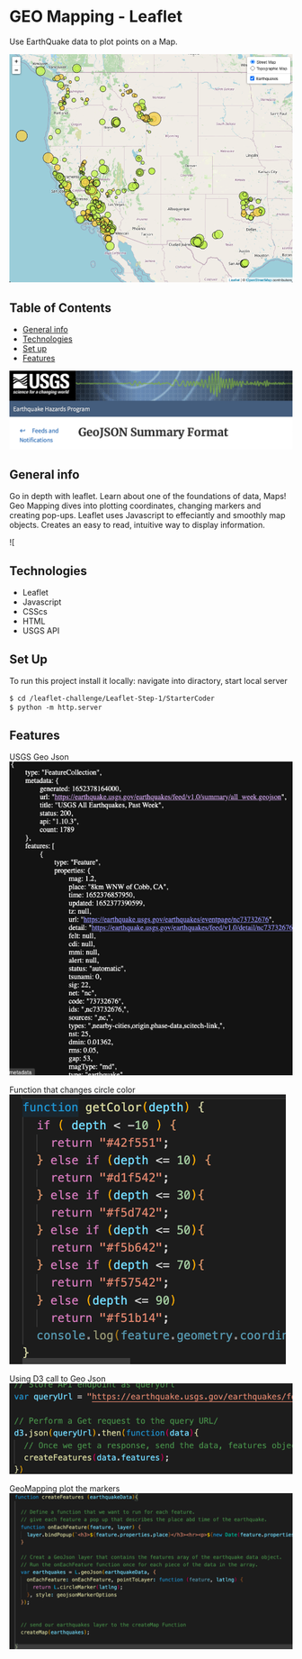 # GEO Mapping - Leaflet

Use EarthQuake data to plot points on a  Map.

![](Images/basic_map.png)

## Table of Contents
* [General info](#general-info)
* [Technologies](#Technologies)
* [Set up](#set-up)
* [Features](#Features)

![](Images/usgs.png)
## General info
Go in depth with leaflet. Learn about one of the foundations of data, Maps! Geo Mapping dives into plotting coordinates, changing markers and creating pop-ups. Leaflet uses Javascript to effeciantly and smoothly map objects. Creates an easy to read, intuitive way to display information.

![[](Images/popUp.png)

## Technologies
* Leaflet
* Javascript
* CSScs
* HTML
* USGS API

## Set Up
To run this project install it locally:
navigate into diractory, start local server
```
$ cd /leaflet-challenge/Leaflet-Step-1/StarterCoder
$ python -m http.server

```

## Features
USGS Geo Json
![](Images/geojson.png)

Function that changes circle color
![](Images/getColor.png)

Using D3 call to Geo Json
![](Images/d3call.png)

GeoMapping plot the markers
![](Images/mapping.png)


